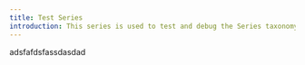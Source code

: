 ```yaml
---
title: Test Series
introduction: This series is used to test and debug the Series taxonomy.
---
```

adsfafdsfassdasdad
